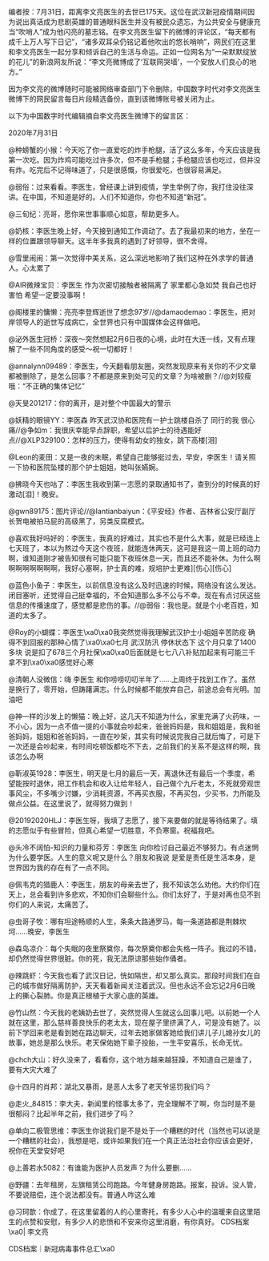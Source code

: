 编者按：7月31日，距离李文亮医生的去世已175天。这位在武汉新冠疫情期间因为说出真话成为悲剧英雄的普通眼科医生并没有被民众遗忘，为公共安全与健康充当“吹哨人”成为他闪亮的墓志铭。在李文亮医生留下的微博的评论区，“每天都有成千上万人写下日记”，“诸多双耳朵仍铭记着他吹出的悠长哨响”，网民们在这里和李文亮医生一起分享和倾诉自己的生活与命运。正如一位网名为“一朵默默绽放的花儿”的新浪网友所说：“李文亮微博成了‘互联网哭墙’，一个安放人们良心的地方。”

因为李文亮的微博随时可能被网络审查部门下令删除，中国数字时代对李文亮医生微博下的网民留言每日片段精选备份，直到该微博账号被关闭为止。 

以下为中国数字时代编辑摘自李文亮医生微博下的留言区：

2020年7月31日

@种螃蟹的小猴：今天吃了你一直爱吃的炸手枪腿，活了这么多年，今天应该是我第一次吃。因为炸鸡可能吃过许多次，但不是手枪腿；手枪腿应该也吃过，但并没有炸。吃完后不记得味道了，只是很感慨，你很爱吃，也很容易满足。

@弱俗：过来看看。李医生，曾经课上讲到疫情，学生举例了你，我打住没往深讲。在中国，不知道是好的。人们不知道你，你也不知道“新冠”。

@三旬纪：亮哥，愿你来世事事顺心如意，帮助更多人。

@奶核：李医生晚上好，今天接到通知工作调动了。去了我最初来的地方，坐在一样的位置跟领导聊天。这半年多我真的遇到了好领导，很不舍得。

@雪里闹闹：第一次觉得中美关系，这么深远地影响了我们这种在外求学的普通人。心太累了

@AIR微辣宝贝：李医生 作为次密切接触者被隔离了 家里都心急如焚 我自己也好害怕 希望一定要没事啊！

@阁楼里的慵懒：亮亮李登辉逝世了想念97岁//@damaodemao：李医生，把对岸领导人的逝世写成病亡，全世界也只有中国媒体会这样做吧。

@泌外医生冠桥：深夜～突然想起2月6日夜的心境，此时在大连一线，又有点理解了一些不同角度的感受～祝一切都好！

@annalynn09489：李医生，今天翻看朋友圈，突然发现原来有关你的不少文章都被删除了，是怎么回事？不都是原来到处可见的文章？为啥被删？//@刘较瘦哦：“不正确的集体记忆”

@天旻201217：你的离开，是对整个中国最大的警示

@妖精的眼镜YY：李医森 昨天武汉协和医院有一护士跳楼自杀了 同行的我 很心痛//@争如m：我很庆幸能早点辞职，希望以后护士的待遇能好点//@XLP329100：怎样的压力，使得有幼女的独女，跳下高楼[泪]

@Leon的麦田：又是一夜的未眠，希望自己能够挺过去，早安，李医生！请关照一下协和医院坠楼的那个护士姐姐，她叫张嬿婉。

@拂晓今天也咕了：李医生我收到第一志愿的录取通知书了，查到分的时候真的好激动[泪]！晚安。

@gwn89175：图片评论//@Iantianbaiyun：《平安经》作者、吉林省公安厅副厅长贺电被拍马屁的高级黑了，另类反腐模式。 

@喜欢我好吗好的：李医生，我真的好难过，其实也不是什么大事，就是已经连上七天班了，本以为熬过今天这个夜班，就能连休两天，这可是我这一周上班的动力啊，谁知道刚才被告知很有可能只能下夜班休息一天，而且还不能补休。为什么啊啊啊啊啊啊啊啊，我好心塞啊，护士真的难，规培护士更难][伤心][伤心]

@蓝色小鱼子：李医生，以前信息没有这么及时迅速的时候，网络没有这么发达。闭目塞听，还觉得自己挺幸福的，不会知道那么多不公与不幸。现在有点讨厌这些信息的传播速度了，感觉都是悲伤的事。//@弱俗：我也是。就是个小老百姓，知道的太多了。

@Roy的小蝴蝶：李医生\xa0\xa0我突然觉得我理解武汉护士小姐姐辛苦防疫 确得不到回报的那种心情了\xa0\xa0七月 武汉防汛 停休状态下 这个月只拿了1400多块 说是扣了678三个月社保\xa0\xa0后面就是七七八八补贴加起来有可能三千拿不到\xa0\xa0感觉好心寒

@清朝人没微信：嗨 李医生 和你唠唠叨叨半年了……上周终于找到工作了。虽然是换行了，零开始，但踌躇满志。什么时候都不能放弃自己，前途总会有光明。加油吧

@神一样的沙发上的懒猫：晚上好，这几天不知道为什么，家里充满了火药味，一不小心，因为一点不值一提的小事就会吵起来，爸爸妈妈是，我和姐姐是，我和爸爸妈妈，姐姐和爸爸妈妈，一直在吵架，其实有时候说完我自己就后悔了，可是下一次还是会吵起来，有时间吃顿饭都吃不下去，之前我们的关系不是这样的啊，我该怎么办啊

@靳淑英1928：李医生，明天是七月的最后一天，离退休还有最后一个季度，希望能按时退休，把工作机会和收入让给年轻人，自己做个九斤老太，不死就旁观世事风尘，不多嘴少讨嫌，少消耗资源，不再买衣服，不再买包，少买书，力所能及做点公益。在这里说了，就得努力做到！

@20192020HLJ：李医生呀，我填了志愿了，接下来要做的就是等待结果了。填的志愿似乎有些冒险，但真心希望一切胜意，不负寒窗。祝福我吧。

@头冷不阔怕-知识的力量和芬芳：李医生 向你检讨自己最近不够努力。有点迷惘为什么要学医。人生的意义呢又是什么？朋友和我说 是爱是责任是生活本身，是世界因为我的存在有了一点不同。

@佩韦克的猎鹿人：李医生，朋友的母亲去世了，我不知该怎么劝他。大约你们在天上，总会看到许多悲欢，不知你们会聊些什么。你们太好了，于是对再也见不到你们的人来说，太痛苦了。

@虫哥子牧：哪有坦途畅顺的人生，条条大路通罗马，每一条道路都是荆棘坎坷……晚安，李医生

@森岛凉介：每个失眠的夜里祭奠你，每次祭奠你都会失格一阵子。我过的不错，却仍然觉得世界很脏。你的死，我无法原谅那些始作俑者。

@辣跳虾：今天我也看了武汉日记，恍如隔世，却又那么真实。那段时间我们在自己的城市做好隔离防护，天天看着新闻关注着武汉。但也永远不会忘记2月6日晚上的撕心裂肺。你是真正根植于大家心底的英雄。

@竹山然：今天我的老姨奶去世了，突然觉得人生就这么回事儿吧。以前她一个人就在这里，那么慈祥善良快乐的老太太，现在屋子里挤满了人，可是没有她了。以前下学回来老是看到她在路边聊天，过年去她家做客她给我们讲儿子儿媳孙女儿的故事，她总是那么快乐。老天保佑她下辈子投胎，一生平安喜乐，长命无忧。

@chch大山：好久没来了，看看你，这个地方越来越狂躁，不知道自己是谁了，要有大灾大难了

@十四月的肖邦：湖北又暴雨，是恶人太多了老天爷惩罚我们吗？

@走火_84815：李大夫，新闻里的怪事太多了，完全理解不了啊，你当时是不是很郁闷？比起半年之前，我们进步了吗？

@单向二极管思维：李医生你说我们是不是处于一个糟糕的时代（当然也可以说是一个糟糕的社会），我想是吧，或许如果我们在一个真正法治社会你应该会更好，祝你在天堂安好吧

@上善若水5082：有谁能为医护人员发声？为什么要删……

@野疆：去年租房，左旗租赁公司跑路。今年健身房跑路。报案，投诉。没人管，不要说赔偿，连个说法都没有。普通人咋这么难

@习珂歆：你成了，在这里留着的人的心里寄托，有多少人心中的温暖来自这里陌生的点赞和安慰，有多少人的悲愤和不安来你这里消磨，有你真好。 CDS档案\xa0| 李文亮

CDS档案｜新冠病毒事件总汇\xa0


